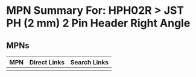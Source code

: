 



# MPN Summary For: HPH02R > JST PH (2 mm) 2 Pin Header Right Angle

## MPNs
  

|MPN|Direct Links|Search Links|
| :--- | :--- | :--- |
||||
